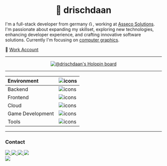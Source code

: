 <h1 align="center">🐲 drischdaan</h1>

I'm a full-stack developer from germany <img src="https://upload.wikimedia.org/wikipedia/commons/b/ba/Flag_of_Germany.svg" title="Germany" alt="Germany" width="13" height="13"/>, working at <a href="https://www.assecosolutions.com/en/">Asseco Solutions</a>. I'm passionate about expanding my skillset, exploring new technologies, enhancing developer experience, and crafting innovative software solutions. Currently I'm focusing on <a href="https://en.wikipedia.org/wiki/Computer_graphics">computer graphics</a>.

💼 [Work Account](https://github.com/asseco-tristan)

---

<p align="center">
  <a href="https://holopin.io/@drischdaan">
    <img src="https://holopin.me/drischdaan?" alt="@drischdaan's Holopin board"/>
  </a>
</p>

---

| Environment      | ![icons](https://skillicons.dev/icons?i=linux,git,vscode,idea)           |
| :--------------- | :----------------------------------------------------------------------- |
| Backend          | ![icons](https://skillicons.dev/icons?i=ts,nestjs,postgres,redis)        |
| Frontend         | ![icons](https://skillicons.dev/icons?i=next,angular,tailwind,reactivex) |
| Cloud            | ![icons](https://skillicons.dev/icons?i=azure,gcp,heroku)                |
| Game Development | ![icons](https://skillicons.dev/icons?i=cpp,unity,unreal,cmake)          |
| Tools            | ![icons](https://skillicons.dev/icons?i=docker,postman)                  |

---

### Contact

<a href="https://twitter.com/Drischdaan">
  <img src="https://skillicons.dev/icons?i=twitter">
</a>
<a href="https://dev.to/drischdaan">
  <img src="https://skillicons.dev/icons?i=devto">
</a>
<a href="https://www.instagram.com/drischdaan/">
  <img src="https://skillicons.dev/icons?i=instagram">
</a>
<a href="https://www.linkedin.com/in/tristan-zieger/">
  <img src="https://skillicons.dev/icons?i=linkedin">
</a>

<div>
    <a href="https://www.buymeacoffee.com/Drischdaan">
        <img src="https://img.buymeacoffee.com/button-api/?text=Buy me a pizza&emoji=🍕&slug=Drischdaan&button_colour=BD5FFF&font_colour=ffffff&font_family=Lato&outline_colour=000000&coffee_colour=FFDD00" />
    </a>
</div>

<!-- https://github.com/devicons/devicon -->
